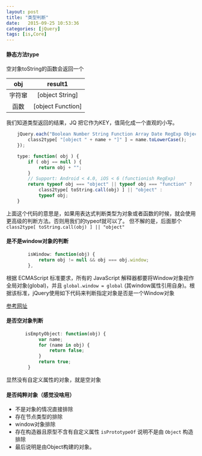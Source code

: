 ```yaml
---
layout: post
title: "类型判断"
date:   2015-09-25 10:53:36
categories: [jQuery]
tags: [is,Core]
---
```


#### 静态方法type

空对象toString的函数会返回一个

|obj|result1|
|:---:|:---:|
|字符窜|[object String]|
|函数|[object Function]|

我们知道类型返回的结果，JQ 把它作为KEY，值简化成一个直观的小写。

```js
	jQuery.each("Boolean Number String Function Array Date RegExp Object Error".split(" "), function(i, name) {
    	class2type[ "[object " + name + "]" ] = name.toLowerCase();
    });
```

```js
	type: function( obj ) {
		if ( obj == null ) {
			return obj + "";
		}
		// Support: Android < 4.0, iOS < 6 (functionish RegExp)
		return typeof obj === "object" || typeof obj === "function" ?
			class2type[ toString.call(obj) ] || "object" :
			typeof obj;
	}
```

上面这个代码的意思是，如果用表达式判断类型为对象或者函数的时候，就会使用更高级的判断方法。否则用我们的typeof就可以了。
但不解的是，后面那个 `class2type[ toString.call(obj) ] || "object" `

#### 是不是window对象的判断

```js
        isWindow: function(obj) {
            return obj != null && obj === obj.window;
        },
```
根据 ECMAScript 标准要求，所有的 JavaScript 解释器都要将Window对象视作全局对象(global)，并且 `global.window = global` (其window属性引用自身)。根据该标准，jQuery使用如下代码来判断指定对象是否是一个Window对象

[参考网址][aaa]

[aaa]: http://www.365mini.com/page/jquery_iswindow.htm

#### 是否空对象判断

```js
       isEmptyObject: function(obj) {
            var name;
            for (name in obj) {
                return false;
            }
            return true;
        }
```

显然没有自定义属性的对象，就是空对象

#### 是否纯粹对象（感觉没啥用）

* 不是对象的情况直接排除
* 存在节点类型的排除
* window对象排除
* 存在构造器且原型不含有自定义属性 `isPrototypeOf` 说明不是由 `Object` 构造 排除
* 最后说明是由Object构建的对象。

















